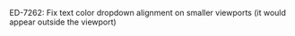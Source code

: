 ED-7262: Fix text color dropdown alignment on smaller viewports (it would appear outside the viewport)